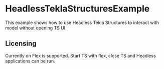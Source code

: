 # HeadlessTeklaStructuresExample
This example shows how to use Headless Tekla Structures to interact with model without opening TS UI.

## Licensing
Currently on Flex is supported. Start TS with flex, close TS and Headless applications can be run.
